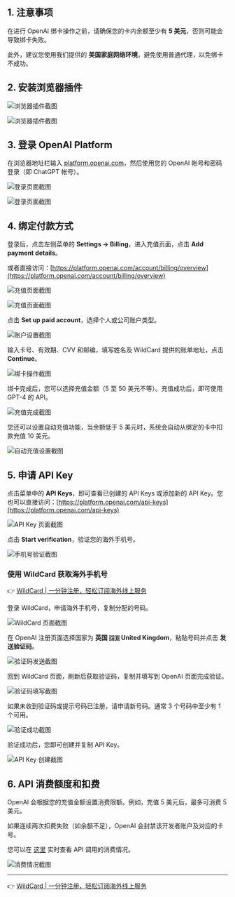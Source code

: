 ## 1. 注意事项

在进行 OpenAI 绑卡操作之前，请确保您的卡内余额至少有 **5 美元**，否则可能会导致绑卡失败。

此外，建议您使用我们提供的 **美国家庭网络环境**，避免使用普通代理，以免绑卡不成功。

## 2. 安装浏览器插件

![浏览器插件截图](https://downloads.intercomcdn.com/i/o/917349700/fa16eb6e8daa8aebb53282dd/screenshot-20251224-151803.png)

![浏览器插件截图](https://downloads.intercomcdn.com/i/o/970799518/b0fea665c6cb1285bc3345a4/%E6%88%AA%E5%B1%8F2025-02-22+21_09_45.png)

## 3. 登录 OpenAI Platform

在浏览器地址栏输入 [platform.openai.com](https://platform.openai.com/)，然后使用您的 OpenAI 帐号和密码登录（即 ChatGPT 帐号）。

![登录页面截图](https://downloads.intercomcdn.com/i/o/880039782/94aab35235bfde7162148126/screenshot-20251110-175219.png)

![登录页面截图](https://downloads.intercomcdn.com/i/o/785392254/b8442f1b542692666ede036a/signin.png)

## 4. 绑定付款方式

登录后，点击左侧菜单的 **Settings -> Billing**，进入充值页面，点击 **Add payment details**。

或者直接访问：[https://platform.openai.com/account/billing/overview](https://platform.openai.com/account/billing/overview)

![充值页面截图](https://downloads.intercomcdn.com/i/o/890064282/d010cf5e36d9c9e1f4ea2280/1.jpeg)

![充值页面截图](https://downloads.intercomcdn.com/i/o/890064533/030f2dd66fde0fdef7dc3157/2.jpeg)

点击 **Set up paid account**，选择个人或公司账户类型。

![账户设置截图](https://downloads.intercomcdn.com/i/o/838847785/f59c6670ba89fcd91f8ebdcd/screenshot-20250926-131606.png)

输入卡号、有效期、CVV 和邮编，填写姓名及 WildCard 提供的账单地址，点击 **Continue**。

![绑卡操作截图](https://downloads.intercomcdn.com/i/o/876874955/453a02c948f113b6089ebd15/OpenAI+API+%E5%A6%82%E4%BD%95%E7%BB%91%E5%8D%A1.png)

绑卡完成后，您可以选择充值金额（5 至 50 美元不等）。充值成功后，即可使用 GPT-4 的 API。

![充值完成截图](https://downloads.intercomcdn.com/i/o/890064729/66e02133521525e667fc7d20/5.png)

您还可以设置自动充值功能，当余额低于 5 美元时，系统会自动从绑定的卡中扣款充值 10 美元。

![自动充值设置截图](https://downloads.intercomcdn.com/i/o/838849088/4808076d90221b8c21f6c6f2/%E6%88%AA%E5%B1%8F2025-09-26+13.23.18.png)

## 5. 申请 API Key

点击菜单中的 **API Keys**，即可查看已创建的 API Keys 或添加新的 API Key。您也可以直接访问：[https://platform.openai.com/api-keys](https://platform.openai.com/api-keys)

![API Key 页面截图](https://downloads.intercomcdn.com/i/o/890065467/e54fad886e1fcf3d7c91a10d/1.jpeg)

点击 **Start verification**，验证您的海外手机号。

![手机号验证截图](https://downloads.intercomcdn.com/i/o/890066795/4967be77826b0326b2090690/2.jpeg)

### 使用 WildCard 获取海外手机号

👉 [WildCard | 一分钟注册，轻松订阅海外线上服务](https://bit.ly/bewildcard)

登录 WildCard，申请海外手机号，复制分配的号码。

![WildCard 页面截图](https://downloads.intercomcdn.com/i/o/816778075/18bc4cea70a667f7801433e6/image.png)

在 OpenAI 注册页面选择国家为 **英国 🇬🇧 United Kingdom**，粘贴号码并点击 **发送验证码**。

![验证码发送截图](https://downloads.intercomcdn.com/i/o/816779980/9be7a26840e5f311dd96f6eb/%E6%88%AA%E5%B1%8F2025-08-28+12.54.09.png)

回到 WildCard 页面，刷新后获取验证码，复制并填写到 OpenAI 页面完成验证。

![验证码填写截图](https://downloads.intercomcdn.com/i/o/816782040/aa37ad41d88c553ff9d6fba1/screenshot-20250828-125924.png)

如果未收到验证码或提示号码已注册，请申请新号码。通常 3 个号码中至少有 1 个可用。

![验证成功截图](https://downloads.intercomcdn.com/i/o/890067759/fffaaf3b603471d96ff42eb8/8.jpeg)

验证成功后，您即可创建并复制 API Key。

![API Key 创建截图](https://downloads.intercomcdn.com/i/o/890068412/b0882e18ae520a8453972875/9.jpeg)

## 6. API 消费额度和扣费

OpenAI 会根据您的充值金额设置消费限额。例如，充值 5 美元后，最多可消费 5 美元。

如果连续两次扣费失败（如余额不足），OpenAI 会封禁该开发者账户及对应的卡号。

您可以在 [这里](https://platform.openai.com/usage) 实时查看 API 调用的消费情况。

![消费情况截图](https://downloads.intercomcdn.com/i/o/800419272/9679fd84264c908eeeda3358/%E6%88%AA%E5%B1%8F2025-08-04+20.54.10.png)

---

👉 [WildCard | 一分钟注册，轻松订阅海外线上服务](https://bit.ly/bewildcard)
